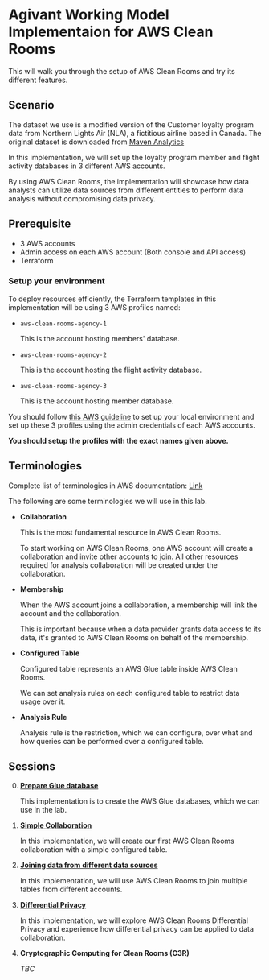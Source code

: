 # Agivant Working Model Implementaion for AWS Clean Rooms

This will walk you through the setup of AWS Clean Rooms and try its different features.

## Scenario

The dataset we use is a modified version of the Customer loyalty program data from Northern Lights Air (NLA), a fictitious airline based in Canada. The original dataset is downloaded from [Maven Analytics](https://mavenanalytics.io/data-playground)

In this implementation, we will set up the loyalty program member and flight activity databases in 3 different AWS accounts.

By using AWS Clean Rooms, the implementation will showcase how data analysts can utilize data sources from different entities to perform data analysis without compromising data privacy.

## Prerequisite

* 3 AWS accounts
* Admin access on each AWS account (Both console and API access)
* Terraform

### Setup your environment

To deploy resources efficiently, the Terraform templates in this implementation will be using 3 AWS profiles named:

* `aws-clean-rooms-agency-1`

   This is the account hosting members' database.

* `aws-clean-rooms-agency-2`

   This is the account hosting the flight activity database.

* `aws-clean-rooms-agency-3`

   This is the account hosting member database.

You should follow [this AWS guideline](https://docs.aws.amazon.com/cli/latest/userguide/cli-configure-files.html#cli-configure-files-format-profile) to set up your local environment and set up these 3 profiles using the admin credentials of each AWS accounts.

**You should setup the profiles with the exact names given above.**

## Terminologies

Complete list of terminologies in AWS documentation: [Link](https://docs.aws.amazon.com/clean-rooms/latest/userguide/glossary.html)

The following are some terminologies we will use in this lab.

* **Collaboration**

   This is the most fundamental resource in AWS Clean Rooms.

   To start working on AWS Clean Rooms, one AWS account will create a collaboration and invite other accounts to join. All other resources required for analysis collaboration will be created under the collaboration.

* **Membership**

   When the AWS account joins a collaboration, a membership will link the account and the collaboration.

   This is important because when a data provider grants data access to its data, it's granted to AWS Clean Rooms on behalf of the membership.

* **Configured Table**

   Configured table represents an AWS Glue table inside AWS Clean Rooms.

   We can set analysis rules on each configured table to restrict data usage over it.

* **Analysis Rule**

   Analysis rule is the restriction, which we can configure, over what and how queries can be performed over a configured table.

## Sessions

0. **[Prepare Glue database](/00-prepare-glue-database)**

   This implementation is to create the AWS Glue databases, which we can use in the lab.

1. **[Simple Collaboration](/01-create-simple-collaboration)**

   In this implementation, we will create our first AWS Clean Rooms collaboration with a simple configured table.

1. **[Joining data from different data sources](/02-joining-tables)**

   In this implementation, we will use AWS Clean Rooms to join multiple tables from different accounts.

1. **[Differential Privacy](/03-differential-privacy)**

   In this implementation, we will explore AWS Clean Rooms Differential Privacy and experience how differential privacy can be applied to data collaboration.

1. **Cryptographic Computing for Clean Rooms (C3R)**

   *TBC*
